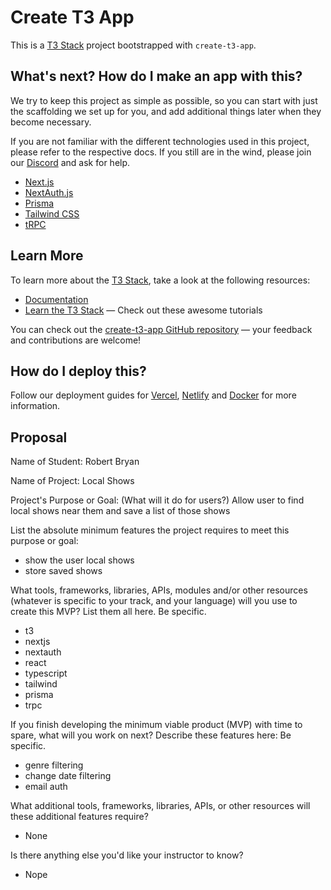 # Create T3 App

This is a [T3 Stack](https://create.t3.gg/) project bootstrapped with `create-t3-app`.

## What's next? How do I make an app with this?

We try to keep this project as simple as possible, so you can start with just the scaffolding we set up for you, and add additional things later when they become necessary.

If you are not familiar with the different technologies used in this project, please refer to the respective docs. If you still are in the wind, please join our [Discord](https://t3.gg/discord) and ask for help.

- [Next.js](https://nextjs.org)
- [NextAuth.js](https://next-auth.js.org)
- [Prisma](https://prisma.io)
- [Tailwind CSS](https://tailwindcss.com)
- [tRPC](https://trpc.io)

## Learn More

To learn more about the [T3 Stack](https://create.t3.gg/), take a look at the following resources:

- [Documentation](https://create.t3.gg/)
- [Learn the T3 Stack](https://create.t3.gg/en/faq#what-learning-resources-are-currently-available) — Check out these awesome tutorials

You can check out the [create-t3-app GitHub repository](https://github.com/t3-oss/create-t3-app) — your feedback and contributions are welcome!

## How do I deploy this?

Follow our deployment guides for [Vercel](https://create.t3.gg/en/deployment/vercel), [Netlify](https://create.t3.gg/en/deployment/netlify) and [Docker](https://create.t3.gg/en/deployment/docker) for more information.


## Proposal

Name of Student:
Robert Bryan

Name of Project:
Local Shows

Project's Purpose or Goal: (What will it do for users?)
Allow user to find local shows near them and save a list of those shows

List the absolute minimum features the project requires to meet this purpose or goal:
* show the user local shows
* store saved shows

What tools, frameworks, libraries, APIs, modules and/or other resources (whatever is specific to your track, and your language) will you use to create this MVP? List them all here. Be specific.

* t3
* nextjs
* nextauth
* react
* typescript
* tailwind
* prisma
* trpc

If you finish developing the minimum viable product (MVP) with time to spare, what will you work on next? Describe these features here: Be specific.
* genre filtering
* change date filtering
* email auth

What additional tools, frameworks, libraries, APIs, or other resources will these additional features require?
* None

Is there anything else you'd like your instructor to know?
* Nope